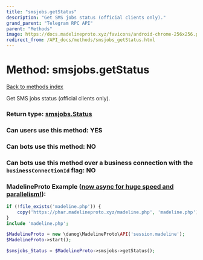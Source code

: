 ```yaml
---
title: "smsjobs.getStatus"
description: "Get SMS jobs status (official clients only)."
grand_parent: "Telegram RPC API"
parent: "Methods"
image: https://docs.madelineproto.xyz/favicons/android-chrome-256x256.png
redirect_from: /API_docs/methods/smsjobs_getStatus.html
---
```

# Method: smsjobs.getStatus
[Back to methods index](index.html)



Get SMS jobs status (official clients only).



### Return type: [smsjobs.Status](/API_docs/types/smsjobs.Status.html)

### Can users use this method: **YES**


### Can bots use this method: **NO**


### Can bots use this method over a business connection with the `businessConnectionId` flag: **NO**


### MadelineProto Example ([now async for huge speed and parallelism!](https://docs.madelineproto.xyz/docs/ASYNC.html)):


```php
if (!file_exists('madeline.php')) {
    copy('https://phar.madelineproto.xyz/madeline.php', 'madeline.php');
}
include 'madeline.php';

$MadelineProto = new \danog\MadelineProto\API('session.madeline');
$MadelineProto->start();

$smsjobs_Status = $MadelineProto->smsjobs->getStatus();
```

